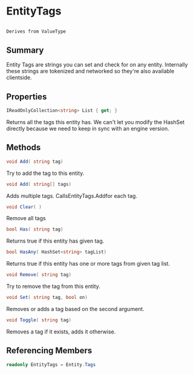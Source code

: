 # EntityTags

## 
```c#
Derives from ValueType
```

## Summary

Entity Tags are strings you can set and check for on any entity. Internally
these strings are tokenized and networked so they're also available clientside.
## Properties

```c#
IReadOnlyCollection<string> List { get; } 
```
Returns all the tags this entity has. We can't let you modify the HashSet directly
because we need to keep in sync with an engine version.
## Methods

```c#
void Add( string tag) 
```
Try to add the tag to this entity.
```c#
void Add( string[] tags) 
```
Adds multiple tags. CallsEntityTags.Addfor each tag.
```c#
void Clear( ) 
```
Remove all tags
```c#
bool Has( string tag) 
```
Returns true if this entity has given tag.
```c#
bool HasAny( HashSet<string> tagList) 
```
Returns true if this entity has one or more tags from given tag list.
```c#
void Remove( string tag) 
```
Try to remove the tag from this entity.
```c#
void Set( string tag, bool on) 
```
Removes or adds a tag based on the second argument.
```c#
void Toggle( string tag) 
```
Removes a tag if it exists, adds it otherwise.
## Referencing Members

```c#
readonly EntityTags = Entity.Tags
```
